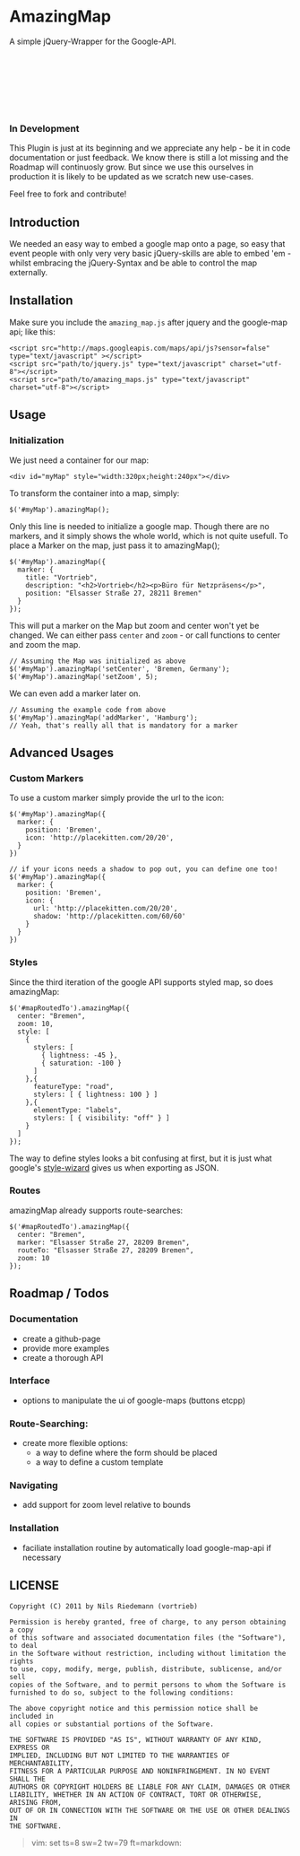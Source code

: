 
# AmazingMap

A simple jQuery-Wrapper for the Google-API.

<div id="amazingMap" style="width:100%;height:100px;"></div>

### In Development

This Plugin is just at its beginning and we appreciate any help - be it in code
documentation or just feedback. We know there is still a lot missing and the
Roadmap will continuosly grow. But since we use this ourselves in production it
is likely to be updated as we scratch new use-cases.

Feel free to fork and contribute!

## Introduction

We needed an easy way to embed a google map onto a page, so easy that event
people with only very very basic jQuery-skills are able to embed 'em - whilst
embracing the jQuery-Syntax and be able to control the map externally.

## Installation

Make sure you include the `amazing_map.js` after jquery and the google-map
api; like this:

    <script src="http://maps.googleapis.com/maps/api/js?sensor=false" type="text/javascript" ></script>
    <script src="path/to/jquery.js" type="text/javascript" charset="utf-8"></script>
    <script src="path/to/amazing_maps.js" type="text/javascript" charset="utf-8"></script>

## Usage

### Initialization

We just need a container for our map:

    <div id="myMap" style="width:320px;height:240px"></div>

To transform the container into a map, simply:

    $('#myMap').amazingMap();

Only this line is needed to initialize a google map. Though there are no
markers, and it simply shows the whole world, which is not quite usefull. To
place a Marker on the map, just pass it to amazingMap();

    $('#myMap').amazingMap({
      marker: {
        title: "Vortrieb",
        description: "<h2>Vortrieb</h2><p>Büro für Netzpräsens</p>",
        position: "Elsasser Straße 27, 28211 Bremen"
      }
    });

This will put a marker on the Map but zoom and center won't yet be changed. We
can either pass `center` and `zoom` - or call functions to center and zoom the
map.

    // Assuming the Map was initialized as above
    $('#myMap').amazingMap('setCenter', 'Bremen, Germany');
    $('#myMap').amazingMap('setZoom', 5);

We can even add a marker later on. 
    
    // Assuming the example code from above 
    $('#myMap').amazingMap('addMarker', 'Hamburg');
    // Yeah, that's really all that is mandatory for a marker

## Advanced Usages

### Custom Markers

To use a custom marker simply provide the url to the icon:

    $('#myMap').amazingMap({
      marker: {
        position: 'Bremen',
        icon: 'http://placekitten.com/20/20',
      }
    })

    // if your icons needs a shadow to pop out, you can define one too!
    $('#myMap').amazingMap({
      marker: {
        position: 'Bremen',
        icon: {
          url: 'http://placekitten.com/20/20',
          shadow: 'http://placekitten.com/60/60'
        }
      }
    })

### Styles

Since the third iteration of the google API supports styled map, so does
amazingMap:

    $('#mapRoutedTo').amazingMap({
      center: "Bremen",
      zoom: 10,
      style: [
        {
          stylers: [
            { lightness: -45 },
            { saturation: -100 }
          ]
        },{
          featureType: "road",
          stylers: [ { lightness: 100 } ]
        },{
          elementType: "labels",
          stylers: [ { visibility: "off" } ]
        }
      ]
    });

The way to define styles looks a bit confusing at first, but it is just what
google's [style-wizard][] gives us when exporting as JSON.

[style-wizard]: http://gmaps-samples-v3.googlecode.com/svn/trunk/styledmaps/wizard/index.html
### Routes

amazingMap already supports route-searches:

    $('#mapRoutedTo').amazingMap({
      center: "Bremen",
      marker: "Elsasser Straße 27, 28209 Bremen",
      routeTo: "Elsasser Straße 27, 28209 Bremen",
      zoom: 10
    });

## Roadmap / Todos

### Documentation
- create a github-page
- provide more examples
- create a thorough API

### Interface
- options to manipulate the ui of google-maps (buttons etcpp)

### Route-Searching:
- create more flexible options:
  - a way to define where the form should be placed
  - a way to define a custom template 

### Navigating
- add support for zoom level relative to bounds

### Installation
- faciliate installation routine by automatically load google-map-api if
  necessary

## LICENSE

    Copyright (C) 2011 by Nils Riedemann (vortrieb)

    Permission is hereby granted, free of charge, to any person obtaining a copy
    of this software and associated documentation files (the "Software"), to deal
    in the Software without restriction, including without limitation the rights
    to use, copy, modify, merge, publish, distribute, sublicense, and/or sell
    copies of the Software, and to permit persons to whom the Software is
    furnished to do so, subject to the following conditions:

    The above copyright notice and this permission notice shall be included in
    all copies or substantial portions of the Software.

    THE SOFTWARE IS PROVIDED "AS IS", WITHOUT WARRANTY OF ANY KIND, EXPRESS OR
    IMPLIED, INCLUDING BUT NOT LIMITED TO THE WARRANTIES OF MERCHANTABILITY,
    FITNESS FOR A PARTICULAR PURPOSE AND NONINFRINGEMENT. IN NO EVENT SHALL THE
    AUTHORS OR COPYRIGHT HOLDERS BE LIABLE FOR ANY CLAIM, DAMAGES OR OTHER
    LIABILITY, WHETHER IN AN ACTION OF CONTRACT, TORT OR OTHERWISE, ARISING FROM,
    OUT OF OR IN CONNECTION WITH THE SOFTWARE OR THE USE OR OTHER DEALINGS IN
    THE SOFTWARE.

>  vim: set ts=8 sw=2 tw=79 ft=markdown:

